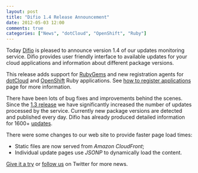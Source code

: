 ```yaml
---
layout: post
title: "Difio 1.4 Release Announcement"
date: 2012-05-03 12:00
comments: true
categories: ["News", "dotCloud", "OpenShift", "Ruby"]
---
```


Today [Difio](http://www.dif.io) is pleased to announce version 1.4
of our updates monitoring service. Difio provides user friendly interface to
available updates for your cloud applications and information about different
package versions.

This release adds support for [RubyGems](http://rubygems.org/) and
new registration agents for [dotCloud](http://dotcloud.com) and
[OpenShift](http://openshift.redhat.com) Ruby applications. See
[how to register applications](http://www.dif.io/register/) page for more information.

There have been lots of bug fixes and improvements behind the scenes.
Since the [1.3 release](/blog/2012/04/02/difio-1.3-release-announcement/)
we have significantly increased the number of updates processed by the service.
Currently new package versions are detected and published every day.
Difio has already produced detailed information for 1600+
[updates](https://difio-otb.rhcloud.com/updates/).

There were some changes to our web site to provide faster page load times:

* Static files are now served from *Amazon CloudFront*;
* Individual update pages use *JSONP* to dynamically load the content.

<a href="https://difio-otb.rhcloud.com/applications/mine/">Give it a try</a>
or [follow us](https://twitter.com/difio) on Twitter for more news.
